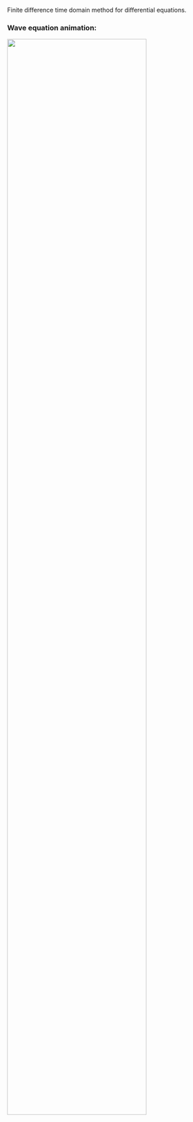 Finite difference time domain method for differential equations.

### Wave equation animation:

<img src="https://raw.githubusercontent.com/SebastianCarvalhoSalazar/FDTD/master/Assets/LineArrayWave.gif" width="80%"></img>
